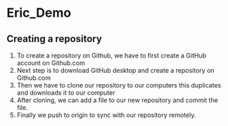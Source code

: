# Eric_Demo
 ## Creating a repository
 1. To create a repository on Github, we have to first create a GitHub account on Github.com
 2. Next step is to download GitHub desktop and create a repository on Github.com
 3. Then we have to clone our repository to our computers this duplicates and downloads it to our computer
 4. After cloning, we can add a file to our new repository and commit the file.
 5. Finally we push to origin to sync with our repository remotely.
